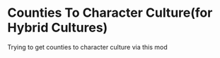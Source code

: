 # Counties To Character Culture(for Hybrid Cultures)
 Trying to get  counties to character culture via this mod 
